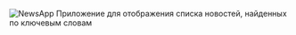 ![NewsApp](https://github.com/alenanish/NewsApplication/assets/61657990/63a666be-7e83-439b-93df-0a9087b77716)
Приложение для отображения списка новостей, найденных по ключевым словам
